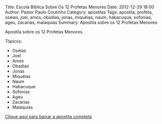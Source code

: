 Title: Escola Bíblica Sobre Os 12 Profetas Menores
Date: 2012-12-29 18:00
Author: Pastor Paulo Coutinho
Category: apostilas
Tags: apostila, profeta, oséias, joel, amós, obadias, jonas, miquéias, naum, habacuque, sofonias, ageu, zacarias, malaquias
Summary: Apostila sobre os 12 Profetas Menores

Apostila sobre os 12 Profetas Menores.

Tópicos:

- Oséias
- Joel
- Amós
- Obadias
- Jonas
- Miquéias
- Naum
- Habacuque
- Sofonias
- Ageu
- Zacarias
- Malaquias


[Clique aqui para baixar a apostila completa](https://www.dropbox.com/s/70mc8dntta5ljpc/Escola%20B%C3%ADblica%20Sobre%20Os%2012%20Profetas%20Menores.pdf?dl=1)